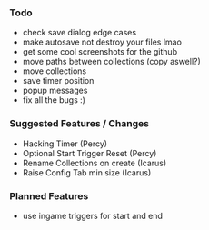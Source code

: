 ### Todo

- check save dialog edge cases
- make autosave not destroy your files lmao
- get some cool screenshots for the github
- move paths between collections (copy aswell?)
- move collections
- save timer position
- popup messages
- fix all the bugs :)

### Suggested Features / Changes

- Hacking Timer (Percy)
- Optional Start Trigger Reset (Percy)
- Rename Collections on create (Icarus)
- Raise Config Tab min size (Icarus)

### Planned Features

- use ingame triggers for start and end